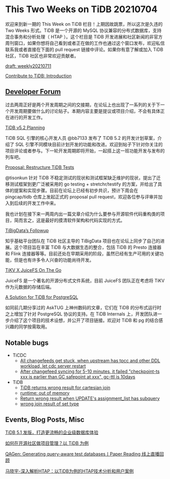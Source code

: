 # This Two Weeks on TiDB 20210704

欢迎来到新一期的 This Week on TiDB 栏目！上期因故跳票，所以这次是久违的 Two Weeks 形式。TiDB 是一个开源的 MySQL 协议兼容的分布式数据库，支持混合事务和分析处理（ HTAP ）。这个栏目是 TiDB 开发进展和社区新闻的非官方周刊窗口，如果你想将自己看到或者正在做的工作也通过这个窗口发布，欢迎私信联系我或者直接在下面的 pull request 链接中评论。如果你有意了解或加入 TiDB 社区，TiDB 社区也非常欢迎贡献者。

[draft: weekly20210711](https://github.com/tisonkun/weekly/pull/4)

[Contribute to TiDB: Introduction](https://zz-jason.gitbook.io/tidb-dev-guide/contribute-to-tidb/introduction)

## [Developer Forum](http://internals.tidb.io/)

过去两周正好是两个开发周期之间的交接期，在论坛上也出现了一系列的关于下一个开发周期要做什么的讨论贴子。本期内容主要是提议或项目介绍，不会有具体正在进行的开发工作。

[TiDB v5.2 Planning](https://internals.tidb.io/t/topic/219)

TiDB SQL 引擎的核心开发人员 @bb7133 发布了 TiDB 5.2 的开发计划草案，介绍了 SQL 引擎不同模块目前计划开发的功能和改进。欢迎到帖子下针对你关注的项目评论或者参与。下一轮开发周期即将开始，一起搭上这一班功能开发与发布的列车吧。

[Proposal: Restructure TiDB Tests](https://internals.tidb.io/t/topic/200)

@tisonkun 针对 TiDB 不稳定测试的现状和测试框架缺乏维护的现状，提出了迁移测试框架到更广泛被采用的 go testing + stretchr/testify 的方案，并给出了具体的提案和实现步骤。目前在论坛上已经有初步共识，预计下周会在 pingcap/tidb 仓库上发起正式的 proposal pull request，欢迎各位参与评审并加入到后续的开发工作中来。

我也计划在接下来一两周内出一篇文章介绍为什么要参与开源软件代码重构类的项目，简而言之，这是最好的摸清软件架构和代码实现的方式。

[TiBigData’s Followup](https://internals.tidb.io/t/topic/214)

知乎基础平台团队在 TiDB 社区主导的 TiBigData 项目也在论坛上同步了自己的进展。这个项目旨在丰富 TiDB 与大数据生态的整合，包括 TiDB 的 Presto 连接器和 Flink 连接器等等。目前还处在早期采用的阶段，虽然已经有生产可用的关键功能，但是也有许多令人兴奋的功能尚待开发。

[TiKV X JuiceFS On The Go](https://internals.tidb.io/t/topic/211)

JuiceFS 是一个著名的开源分布式文件系统，目前 JuiceFS 团队正在考虑将 TiKV 作为元数据的存储后端。

[A Solution for TiDB for PostgreSQL](https://internals.tidb.io/t/topic/212)

如同前几期分享过的 AskTUG 上神州数码的文章，它们在 TiDB 的分布式运行时之上增加了针对 PostgreSQL 协议的支持。在 TiDB Internals 上，开发团队进一步介绍了这个项目的技术设想，并公开了项目链接。欢迎对 TiDB 和 pg 的结合感兴趣的同学按需取用。

## Notable bugs

* TiCDC
    * [All changefeeds get stuck, when upstream has tpcc and other DDL workload, let cdc server restart](https://github.com/pingcap/ticdc/issues/2111)
    * [After changefeed syncing for 5-10 minutes, it failed "checkpoint-ts xxx is earlier than GC safepoint at xxx", gc-ttl is 10days](https://github.com/pingcap/ticdc/issues/2112)
* TiDB
    * [TiDB returns wrong result for cartesian join](https://github.com/pingcap/tidb/issues/25591)
    * [runtime: out of memory](https://github.com/pingcap/tidb/issues/25598)
    * [Return wrong result when UPDATE's assignment_list has subquery](https://github.com/pingcap/tidb/issues/25658)
    * [wrong join result of set type](https://github.com/pingcap/tidb/issues/25669)

## Events, Blog Posts, Misc

[TiDB 5.1 发版，打造更流畅的企业级数据库体验](https://mp.weixin.qq.com/s/Fr_BLKKJo-4cYIKamB4gvg)

[如何在开源社区做项目管理？以 TiDB 为例](https://www.bilibili.com/video/BV1AV411W7WD)

[QAGen: Generating query-aware test databases丨Paper Reading 线上直播回顾](https://www.bilibili.com/video/BV1x64y1977f)

[马晓宇-深入解析HTAP：以TiDB为例的HTAP技术分析和用户案例](https://www.bilibili.com/video/BV1dw411o7To)
